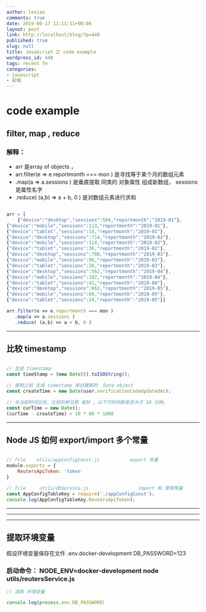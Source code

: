 ```yaml
---
author: lexiao
comments: true
date: 2019-06-17 11:11:11+00:00
layout: post
link: http://localhost/blog/?p=440
published: true
slug: null
title: JavaScript 之 code example
wordpress_id: 440
tags: recent fe
categories:
- javascript
- 前端
---
```


# code example



## filter, map , reduce

### 解释：
- arr 是array of objects ， 
- arr.filter(e => e.reportmonth === mon )  是寻找等于某个月的数组元素
- .map(a => a.sessions ) 是垂直提取 同类的 对象属性 组成新数组， sessions 是属性名字
- .reduce( (a,b) => a + b, 0 )  是对数组元素进行求和

```js

arr = [
    {"device":"desktop","sessions":504,"reportmonth":"2019-01"},
{"device":"mobile","sessions":113,"reportmonth":"2019-01"},
{"device":"tablet","sessions":14,"reportmonth":"2019-01"},
{"device":"desktop","sessions":714,"reportmonth":"2019-02"},
{"device":"mobile","sessions":114,"reportmonth":"2019-02"},
{"device":"tablet","sessions":36,"reportmonth":"2019-02"},
{"device":"desktop","sessions":700,"reportmonth":"2019-03"},
{"device":"mobile","sessions":96,"reportmonth":"2019-03"},
{"device":"tablet","sessions":28,"reportmonth":"2019-03"},
{"device":"desktop","sessions":562,"reportmonth":"2019-04"},
{"device":"mobile","sessions":102,"reportmonth":"2019-04"},
{"device":"tablet","sessions":41,"reportmonth":"2019-04"},
{"device":"desktop","sessions":662,"reportmonth":"2019-05"},
{"device":"mobile","sessions":68,"reportmonth":"2019-05"},
{"device":"tablet","sessions":24,"reportmonth":"2019-05"}]

arr.filter(e => e.reportmonth === mon )
   .map(a => a.sessions )
   .reduce( (a,b) => a + b, 0 )


```

---



## 比较 timestamp



```js

// 生成 timestamp
const timeStamp = (new Date()).toISOString();

// 使用之前 生成 timestamp 来创建新的  Date object
const createTime = new Date(user.verificationCodeUpdatedAt);

// 与当前时间比较，比较的单位是 毫秒 ，以下代码判断是否大于 10 分钟。
const curTime = new Date();
(curTime - createTime) > 10 * 60 * 1000

```

---



## Node JS 如何 export/import 多个常量

```js

// file    utils/appConfigConst.js           export 常量
module.exports = {
    ReutersApiToken: 'token'
}

// file     utils/dbService.js                  import 和 使用常量
const AppConfigTableKey = require('./appConfigConst');
console.log(AppConfigTableKey.ReutersApiToken); 

```

---
---
---

## 提取环境变量

假设环境变量保存在文件 .env.docker-development
DB_PASSWORD=123

### 启动命令：    NODE_ENV=docker-development node utils/reutersService.js

```js
// 调用 环境变量

console.log(process.env.DB_PASSWORD）


```










